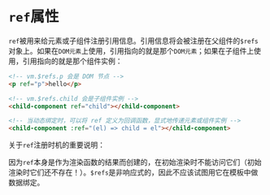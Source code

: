 # `ref`属性

`ref`被用来给元素或子组件注册引用信息。引用信息将会被注册在父组件的`$refs`对象上。如果在`DOM元素`上使用，引用指向的就是那个`DOM元素`；如果在子组件上使用，引用指向的就是那个组件实例：

```html
<!-- vm.$refs.p 会是 DOM 节点 -->
<p ref="p">hello</p>

<!-- vm.$refs.child 会是子组件实例 -->
<child-component ref="child"></child-component>

<!-- 当动态绑定时，可以将 ref 定义为回调函数，显式地传递元素或组件实例 -->
<child-component :ref="(el) => child = el"></child-component>
```

关于`ref`注册时机的重要说明：

因为`ref`本身是作为渲染函数的结果而创建的，在初始渲染时不能访问它们（初始渲染时它们还不存在！）。`$refs`是非响应式的，因此不应该试图用它在模板中做数据绑定。
